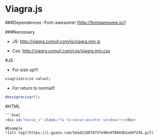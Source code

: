 # Viagra.js

###Dependences 
  -Font-awesome! [http://fontawesome.io/]
  
###Necessary
  - JS:
     http://viagra.comuf.com/js/viagra.min.js
    
  - Css:
    http://viagra.comuf.com/css/viagra.min.css


#JS

- For size up!!!
```sh
viagriza(size value); 
```
- For return to normal!!

```sh
desvigrarizar();  
```

#HTML
```sh
```html
<div id="mouse_v" class="fa fa-mouse-pointer windows"></div>
```
```
#Example
![alt tag](https://i.gyazo.com/5dad22d07d75fe96e4f804d81ed4fd3b.gif)
